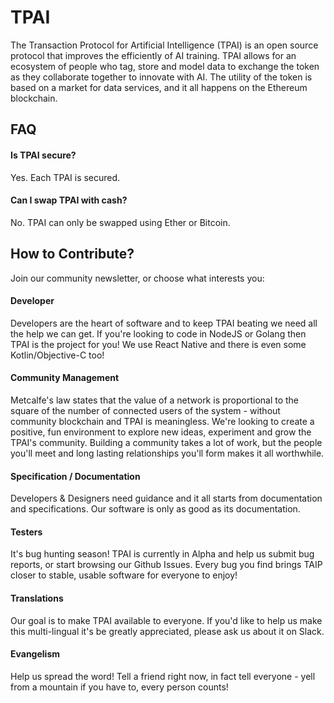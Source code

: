 # TPAI
The Transaction Protocol for Artificial Intelligence (TPAI) is an open source protocol that improves the efficiently of AI training. TPAI allows for an ecosystem of people who tag, store and model data to exchange the token as they collaborate together to innovate with AI. The utility of the token is based on a market for data services, and it all happens on the Ethereum blockchain.

## FAQ

#### Is TPAI secure?

Yes. Each TPAI is secured.


#### Can I swap TPAI with cash?

No. TPAI can only be swapped using Ether or Bitcoin.


## How to Contribute?
Join our community newsletter, or choose what interests you:

#### Developer
Developers are the heart of software and to keep TPAI beating we need all the help we can get. If you're looking to code in NodeJS or Golang then TPAI is the project for you! We use React Native and there is even some Kotlin/Objective-C too!

#### Community Management
Metcalfe's law states that the value of a network is proportional to the square of the number of connected users of the system - without community blockchain and TPAI is meaningless. We're looking to create a positive, fun environment to explore new ideas, experiment and grow the TPAI's community. Building a community takes a lot of work, but the people you'll meet and long lasting relationships you'll form makes it all worthwhile.

#### Specification / Documentation
Developers & Designers need guidance and it all starts from documentation and specifications. Our software is only as good as its documentation.

#### Testers
It's bug hunting season! TPAI is currently in Alpha and help us submit bug reports, or start browsing our Github Issues. Every bug you find brings TAIP closer to stable, usable software for everyone to enjoy!

#### Translations
Our goal is to make TPAI available to everyone. If you'd like to help us make this multi-lingual it's be greatly appreciated, please ask us about it on Slack.

#### Evangelism
Help us spread the word! Tell a friend right now, in fact tell everyone - yell from a mountain if you have to, every person counts!


